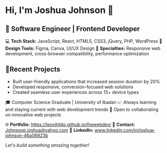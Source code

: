 # Hi, I'm Joshua Johnson 👋

## 🚀  Software Engineer | Frontend Developer

💻 **Tech Stack:** JavaScript, React, HTML5, CSS3, jQuery, PHP, WordPress
🎨 **Design Tools:** Figma, Canva, UI/UX Design
🔧 **Specialties:** Responsive web development, cross-browser compatibility, performance optimization

## 🌟Recent Projects
- Built user-friendly applications that increased session duration by 20%
- Developed responsive, conversion-focused web solutions
- Created seamless user experiences across 13+ device types

🎓 Computer Science Graduate | University of Ibadan
📈 Always learning and staying current with web development trends
🤝 Open to collaborating on innovative web projects

🌐 **Portfolio:** https://leovihildo.github.io/thewebdev/
📧 **Contact:** Johnsonp.joshua@yahoo.com
💼 **LinkedIn:** www.linkedin.com/in/joshua-johnson-46a06823b

*Let's build something amazing together!*

<!---
Leovihildo/Leovihildo is a ✨ special ✨ repository because its `README.md` (this file) appears on your GitHub profile.
You can click the Preview link to take a look at your changes.
--->
